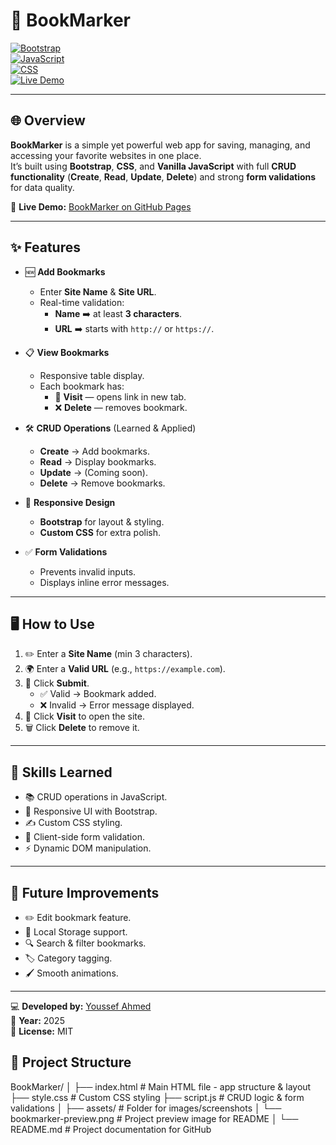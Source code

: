 # 📑 BookMarker

[![Bootstrap](https://img.shields.io/badge/Bootstrap-5.0-blueviolet?style=for-the-badge&logo=bootstrap&logoColor=white)](https://getbootstrap.com/)  
[![JavaScript](https://img.shields.io/badge/JavaScript-Vanilla-yellow?style=for-the-badge&logo=javascript&logoColor=black)](https://developer.mozilla.org/en-US/docs/Web/JavaScript)  
[![CSS](https://img.shields.io/badge/CSS-Custom-blue?style=for-the-badge&logo=css3&logoColor=white)](https://developer.mozilla.org/en-US/docs/Web/CSS)  
[![Live Demo](https://img.shields.io/badge/Live%20Demo-BookMarker-brightgreen?style=for-the-badge&logo=google-chrome&logoColor=white)](https://youssef-ahmed00.github.io/Bookmarker/)

---

## 🌐 Overview  
**BookMarker** is a simple yet powerful web app for saving, managing, and accessing your favorite websites in one place.  
It’s built using **Bootstrap**, **CSS**, and **Vanilla JavaScript** with full **CRUD functionality** (**Create**, **Read**, **Update**, **Delete**) and strong **form validations** for data quality.  

📌 **Live Demo:** [BookMarker on GitHub Pages](https://youssef-ahmed00.github.io/Bookmarker/)

---

## ✨ Features  

- 🆕 **Add Bookmarks**  
  - Enter **Site Name** & **Site URL**.  
  - Real-time validation:
    - **Name** ➡️ at least **3 characters**.  
    - **URL** ➡️ starts with `http://` or `https://`.  

- 📋 **View Bookmarks**  
  - Responsive table display.  
  - Each bookmark has:
    - 🔗 **Visit** — opens link in new tab.  
    - ❌ **Delete** — removes bookmark.  

- 🛠 **CRUD Operations** (Learned & Applied)  
  - **Create** → Add bookmarks.  
  - **Read** → Display bookmarks.  
  - **Update** → (Coming soon).  
  - **Delete** → Remove bookmarks.  

- 🎨 **Responsive Design**  
  - **Bootstrap** for layout & styling.  
  - **Custom CSS** for extra polish.  

- ✅ **Form Validations**  
  - Prevents invalid inputs.  
  - Displays inline error messages.  

---
## 🖥 How to Use  

1. ✏️ Enter a **Site Name** (min 3 characters).  
2. 🌍 Enter a **Valid URL** (e.g., `https://example.com`).  
3. 📌 Click **Submit**.  
   - ✅ Valid → Bookmark added.  
   - ❌ Invalid → Error message displayed.  
4. 🔗 Click **Visit** to open the site.  
5. 🗑 Click **Delete** to remove it.  

---

## 🧠 Skills Learned  

- 📚 CRUD operations in JavaScript.  
- 🎨 Responsive UI with Bootstrap.  
- ✍️ Custom CSS styling.  
- 🧾 Client-side form validation.  
- ⚡ Dynamic DOM manipulation.  

---

## 🚀 Future Improvements  

- ✏️ Edit bookmark feature.  
- 💾 Local Storage support.  
- 🔍 Search & filter bookmarks.  
- 🏷 Category tagging.  
- 🖌 Smooth animations.  

---

💻 **Developed by:** [Youssef Ahmed](https://github.com/Youssef-Ahmed00)  
📅 **Year:** 2025  
📜 **License:** MIT  


## 📂 Project Structure  

BookMarker/
│
├── index.html                 # Main HTML file - app structure & layout
├── style.css                  # Custom CSS styling
├── script.js                  # CRUD logic & form validations
│
├── assets/                    # Folder for images/screenshots
│   └── bookmarker-preview.png # Project preview image for README
│
└── README.md                  # Project documentation for GitHub


